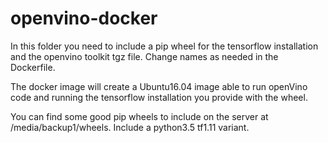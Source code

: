 # openvino-docker

In this folder you need to include a pip wheel for the tensorflow installation and the openvino toolkit tgz file. Change names as needed in the Dockerfile.

The docker image will create a Ubuntu16.04 image able to run openVino code and running the tensorflow installation you provide with the wheel.

You can find some good pip wheels to include on the server at /media/backup1/wheels. Include a python3.5 tf1.11 variant.